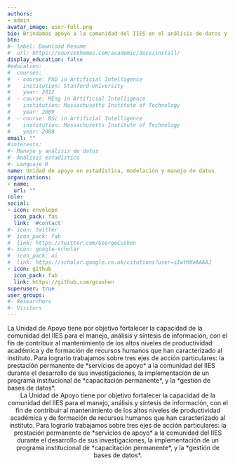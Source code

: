 ```yaml
---
authors:
- admin
avatar_image: user-full.png
bio: Brindamos apoyo a la comunidad del IIES en el análisis de datos y la modelación estadística.
btn:
#- label: Download Resume
#  url: https://sourcethemes.com/academic/docs/install/
display_education: false
#education:
#  courses:
#  - course: PhD in Artificial Intelligence
#    institution: Stanford University
#    year: 2012
#  - course: MEng in Artificial Intelligence
#    institution: Massachusetts Institute of Technology
#    year: 2009
#  - course: BSc in Artificial Intelligence
#    institution: Massachusetts Institute of Technology
#    year: 2008
email: ""
#interests:
#- Manejo y análisis de datos
#- Análisis estadístico
#- Lenguaje R
name: Unidad de apoyo en estadística, modelación y manejo de datos
organizations:
- name: 
  url: ""
role: 
social:
- icon: envelope
  icon_pack: fas
  link: '#contact'
#- icon: twitter
#  icon_pack: fab
#  link: https://twitter.com/GeorgeCushen
#- icon: google-scholar
#  icon_pack: ai
#  link: https://scholar.google.co.uk/citations?user=sIwtMXoAAAAJ
- icon: github
  icon_pack: fab
  link: https://github.com/gcushen
superuser: true
user_groups:
#- Researchers
#- Visitors
---
```


<div class=text-justify>
La Unidad de Apoyo tiene por objetivo fortalecer la capacidad de la comunidad del IIES para el manejo, análisis y síntesis de información, con el fin de contribuir al mantenimiento de los 
altos niveles de productividad académica y de formación de recursos humanos que han caracterizado al instituto. Para lograrlo trabajamos sobre tres ejes de acción particulares: la prestación 
permanente de *servicios de apoyo* a la comunidad del IIES durante el desarrollo de sus investigaciones, la implementación de un programa institucional de *capacitación permanente*, y la *gestión de bases de datos*.
</div>

<center> La Unidad de Apoyo tiene por objetivo fortalecer la capacidad de la comunidad del IIES para el manejo, análisis y síntesis de información, con el fin de contribuir al mantenimiento de los 
altos niveles de productividad académica y de formación de recursos humanos que han caracterizado al instituto. Para lograrlo trabajamos sobre tres ejes de acción particulares: la prestación 
permanente de *servicios de apoyo* a la comunidad del IIES durante el desarrollo de sus investigaciones, la implementación de un programa institucional de *capacitación permanente*, y la *gestión de bases de datos*. </center>